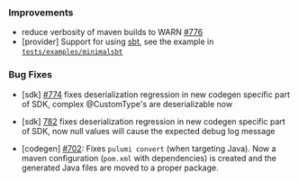 ### Improvements

- reduce verbosity of maven builds to WARN
 [#776](https://github.com/pulumi/pulumi-java/pull/776)
- [provider] Support for using [sbt](https://www.scala-sbt.org/), see the example in [`tests/examples/minimalsbt`](tests/examples/minimalsbt)

### Bug Fixes

- [sdk] [#774](https://github.com/pulumi/pulumi-java/issues/774) 
  fixes deserialization regression in new codegen specific part of SDK, 
  complex @CustomType's are deserializable now
- [sdk] [782](https://github.com/pulumi/pulumi-java/pull/782)
  fixes deserialization regression in new codegen specific part of SDK,
  now null values will cause the expected debug log message

- [codegen] [#702](https://github.com/pulumi/pulumi-java/issues/702):
  Fixes `pulumi convert` (when targeting Java). Now a maven
  configuration (`pom.xml` with dependencies) is created and
  the generated Java files are moved to a proper package. 
